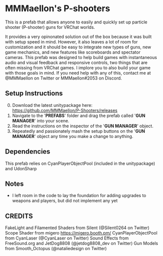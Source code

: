 # MMMaellon's P-shooters

This is a prefab that allows anyone to easily and quickly set up particle shooter (P-shooter) guns for VRChat worlds.

It provides a very opinonated solution out of the box because it was built with setup speed in mind.
However, it also leaves a lot of room for customization and it should be easy to integrate new types of guns, new game mechanics, and new features like scoreboards and spectator cameras.
This prefab was designed to help build games with instantaneous audio and visual feedback and responsive controls, two things that are often missing from VRChat games.
I implore you to also build your game with those goals in mind.
If you need help with any of this, contact me at @MMMaellon on Twitter or MMMaellon#2053 on Discord.

## Setup Instructions

0) Download the latest unitypackage here: <https://github.com/MMMaellon/P-Shooters/releases>
1) Navigate to the '__PREFABS__' folder and drag the prefab called '__GUN MANAGER__' into your scene.
2) Read the instructions on the inspector of the '__GUN MANAGER__' object.
3) Repeatedly and passionately mash the setup buttons on the '__GUN MANAGER__' object any time you make a change to anything.

## Dependencies

This prefab relies on CyanPlayerObjectPool (included in the unitypackage) and UdonSharp

## Notes

- I left room in the code to lay the foundation for adding upgrades to weapons and players, but did not implement any yet

## CREDITS

FakeLight and Filamented Shaders from Silent (@Silent0264 on Twitter)
Scope Shader from migero <https://migero.booth.pm/>
CyanPlayerObjectPool from CyanLaser (@CyanLaser on Twitter)
Sound Effects from FreeSound.org and JetDog8808 (@jetdog8808_dev on Twitter)
Gun Models from Smooth_Octopus (@nataliedesign on Twitter)
